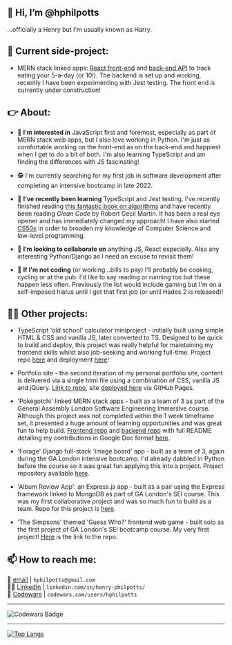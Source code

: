 ## 👋     **Hi, I’m @hphilpotts**      
...officially a Henry but I'm usually known as Harry.   

## 👷‍ Current side-project:        
- MERN stack linked apps: [React front-end](https://github.com/hphilpotts/veg-app-frontend) and [back-end API](https://github.com/hphilpotts/veg-app-backend) to track eating your 5-a-day (or 10!). The backend is set up and working, recently I have been experimenting with Jest testing. The front end is currently under construction!        

## 👉 About:
- 👀 **I’m interested in** JavaScript first and foremost, especially as part of MERN stack web apps, but I also love working in Python. I'm just as comfortable working on the front-end as on the back-end and happiest when I get to do a bit of both. I'm also learning TypeScript and am finding the differences with JS fascinating!         

- 🕵️‍ I'm currently searching for my first job in software development after completing an intensive bootcamp in late 2022.                

- 🌱 **I’ve recently been learning** TypeScript and Jest testing. I've recently finished reading [this fantastic book on algorithms](https://www.manning.com/books/grokking-algorithms) and have recently been reading _Clean Code_ by Robert Cecil Martin. It has been a real eye opener and has immediately changed my approach! I have also started [CS50x](https://cs50.harvard.edu/x/2023/) in order to broaden my knowledge of Computer Science and low-level programming.                     

- 💞️ **I’m looking to collaborate on** anything JS, React especially. Also any interesting Python/Django as I need an excuse to revisit them!    

- 🍺 **If I'm not coding** (or working...bills to pay) I'll probably be cooking, cycling or at the pub. I'd like to say reading or running too but these happen less often. Previously the list would include gaming but I'm on a self-imposed hiatus until I get that first job (or until Hades 2 is released)!        

## 👨‍💻 Other projects:        
- TypeScript 'old school' calculator miniproject - initially built using simple HTML & CSS and vanilla JS, later converted to TS. Designed to be quick to build and deploy, this project was really helpful for maintaining my frontend skills whilst also job-seeking and working full-time. Project repo [here](https://github.com/hphilpotts/miniproject-static-calculator) and deployment [here](https://hphilpotts.github.io/miniproject-static-calculator/)!    

- Portfolio site - the second iteration of my personal portfolio site, content is delivered via a single html file using a combination of CSS, vanilla JS and jQuery. [Link to repo](https://github.com/hphilpotts/hphilpotts.github.io), site [deployed here](https://hphilpotts.github.io/) via GitHub Pages.          

- 'Pokégotchi' linked MERN stack apps - built as a team of 3 as part of the General Assembly London Software Engineering Immersive course. Although this project was not completed within the 1 week timeframe set, it presented a huge amount of learning opportunities and was great fun to help build. [Frontend repo](https://github.com/hphilpotts/Pokegotchi-Frontend-Project-4-General-Assembly-SEI-66) and [backend repo](https://github.com/hphilpotts/Pokegotchi-Backend-Project-4-General-Assembly-SEI-66) with full README detailing my contributions in Google Doc format [here](https://docs.google.com/document/d/1t7EvTLFPsIKQwhfXQDHanu9GjoIeijHyInz7E7FQvCA/edit#heading=h.164sp507m3e).      

- 'Forage' Django full-stack 'image board' app - built as a team of 3, again during the GA London intensive bootcamp. I'd already dabbled in Python before the course so it was great fun applying this into a project. Project repository available [here](https://github.com/hphilpotts/Forage-Project-3-General-Assembly-SEI-66).      

- 'Album Review App': an Express.js app - built as a pair using the Express framework linked to MongoDB as part of GA London's SEI course. This was my first collaborative project and was so much fun to build as a team. Repo for this project is [here](https://github.com/hphilpotts/Album-Review-App-Project-2-General-Assembly-SEI-66).      

- 'The Simpsons' themed 'Guess Who?' frontend web game - built solo as the first project of GA London's SEI bootcamp course. My very first project! [Here](https://github.com/hphilpotts/Simpsons-Guess-Who-Project-1-General-Assembly-SEI-66) is the link to the repo.

## 📫 **How to reach me**:       
   📩 [email](mailto:hphilpotts@gmail.com) | `hphilpotts@gmail.com`   
   👨‍💼 [LinkedIn](https://www.linkedin.com/in/henry-philpotts/) | `linkedin.com/in/henry-philpotts/`    
   🥷 [Codewars](https://www.codewars.com/users/hphilpotts) | `codewars.com/users/hphilpotts`    
   
---      
    
   ![Codewars Badge](https://www.codewars.com/users/hphilpotts/badges/large)   
   
---      

[![Top Langs](https://github-readme-stats.vercel.app/api/top-langs/?username=hphilpotts)](https://github.com/hphilpotts/github-readme-stats)

<!---
hphilpotts/hphilpotts is a ✨ special ✨ repository because its `README.md` (this file) appears on your GitHub profile.
You can click the Preview link to take a look at your changes.
--->
